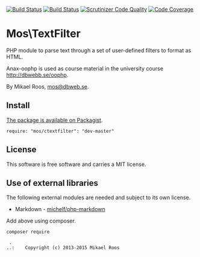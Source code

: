 [![Build Status](https://travis-ci.org/mosbth/ctextfilter.svg)](https://travis-ci.org/mosbth/ctextfilter)
[![Build Status](https://scrutinizer-ci.com/g/mosbth/ctextfilter/badges/build.png?b=master)](https://scrutinizer-ci.com/g/mosbth/ctextfilter/build-status/master)
[![Scrutinizer Code Quality](https://scrutinizer-ci.com/g/mosbth/ctextfilter/badges/quality-score.png?b=master)](https://scrutinizer-ci.com/g/mosbth/ctextfilter/?branch=master)
[![Code Coverage](https://scrutinizer-ci.com/g/mosbth/ctextfilter/badges/coverage.png?b=master)](https://scrutinizer-ci.com/g/mosbth/ctextfilter/?branch=master)

Mos\TextFilter
==========================

PHP module to parse text through a set of user-defined filters to format as HTML.

Anax-oophp is used as course material in the university course http://dbwebb.se/oophp.

By Mikael Roos, mos@dbweb.se.



Install 
------------------

[The package is available on Packagist](https://packagist.org/packages/mos/ctextfilter).

```
require: "mos/ctextfilter": "dev-master"
```



License 
------------------

This software is free software and carries a MIT license.



Use of external libraries
-----------------------------------

The following external modules are needed and subject to its own license.

* Markdown - [michelf/php-markdown](https://github.com/michelf/php-markdown) 

Add above using composer.

```
composer require
```



```
 .  
..:    Copyright (c) 2013-2015 Mikael Roos
```
